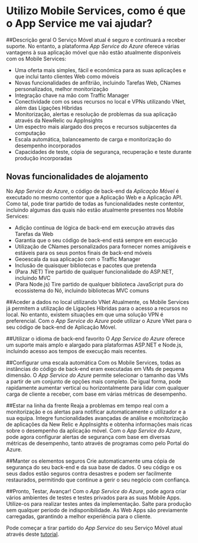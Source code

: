 <properties
    pageTitle="Utilizo Mobile Services, como é que o App Service me vai ajudar?"
    description="Conheça as vantagens que o App Service traz para os seus atuais projetos de Mobile Services."
    services="app-service\mobile"
    documentationCenter="ios"
    authors="adrianhall"
    manager="dwrede"
    editor=""/>

<tags
    ms.service="app-service-mobile"
    ms.workload="mobile"
    ms.tgt_pltfrm="mobile-multiple"
    ms.devlang="na"
    ms.topic="get-started-article"
    ms.date="06/30/2016"
    ms.author="krisragh"/>

# <a name="getting-started"> </a>Utilizo Mobile Services, como é que o App Service me vai ajudar?

##Descrição geral
O Serviço Móvel atual é seguro e continuará a receber suporte. No entanto, a plataforma *App Service do Azure* oferece várias vantagens à sua aplicação móvel que não estão atualmente disponíveis com os Mobile Services:

- Uma oferta mais simples, fácil e económica para as suas aplicações e que inclui tanto clientes Web como móveis
- Novas funcionalidades de anfitrião, incluindo Tarefas Web, CNames personalizados, melhor monitorização
- Integração chave na mão com Traffic Manager
- Conectividade com os seus recursos no local e VPNs utilizando VNet, além das Ligações Híbridas
- Monitorização, alertas e resolução de problemas da sua aplicação através da NewRelic ou AppInsights
- Um espectro mais alargado dos preços e recursos subjacentes da computação
- Escala automática, balanceamento de carga e monitorização do desempenho incorporados
- Capacidades de teste, cópia de segurança, recuperação e teste durante produção incorporadas

## Novas funcionalidades de alojamento
No *App Service do Azure*, o código de back-end da *Aplicação Móvel* é executado no mesmo contentor que a Aplicação Web e a Aplicação API. Como tal, pode tirar partido de todas as funcionalidades neste contentor, incluindo algumas das quais não estão atualmente presentes nos Mobile Services:

- Adição contínua de lógica de back-end em execução através das Tarefas da Web
- Garantia que o seu código de back-end está sempre em execução
- Utilização de CNames personalizados para fornecer nomes amigáveis e estáveis para os seus pontos finais de back-end móveis
- Geoescala da sua aplicação com o Traffic Manager
- Inclusão de quaisquer bibliotecas e pacotes que pretenda
- (Para .NET) Tire partido de qualquer funcionalidade do ASP.NET, incluindo MVC
- (Para Node.js) Tire partido de qualquer biblioteca JavaScript pura do ecossistema do Nó, incluindo bibliotecas MVC comuns

##Aceder a dados no local utilizando VNet
Atualmente, os Mobile Services já permitem a utilização de Ligações Híbridas para o acesso a recursos no local. No entanto, existem situações em que uma solução VPN é preferencial. Com o *App Service do Azure* pode utilizar o Azure VNet para o seu código de back-end de Aplicação Móvel.

##Utilizar o idioma de back-end favorito
O *App Service do Azure* oferece um suporte mais amplo e alargado para plataformas ASP.NET e Node.js, incluindo acesso aos tempos de execução mais recentes.

##Configurar uma escala automática
Com os Mobile Services, todas as instâncias do código de back-end eram executadas em VMs de pequena dimensão. O *App Service do Azure* permite selecionar o tamanho das VMs a partir de um conjunto de opções mais completo. De igual forma, pode rapidamente aumentar vertical ou horizontalmente para lidar com qualquer carga de cliente a receber, com base em várias métricas de desempenho.

##Estar na linha da frente
Reaja a problemas em tempo real com a monitorização e os alertas para notificar automaticamente o utilizador e a sua equipa. Integre funcionalidades avançadas de análise e monitorização de aplicações da New Relic e AppInsights e obtenha informações mais ricas sobre o desempenho da aplicação móvel. Com o *App Service do Azure*, pode agora configurar alertas de segurança com base em diversas métricas de desempenho, tanto através de programas como pelo Portal do Azure.

##Manter os elementos seguros
Crie automaticamente uma cópia de segurança do seu back-end e da sua base de dados. O seu código e os seus dados estão seguros contra desastres e podem ser facilmente restaurados, permitindo que continue a gerir o seu negócio com confiança.

##Pronto, Testar, Avançar!
Com o *App Service do Azure*, pode agora criar vários ambientes de testes e testes privados para as suas Mobile Apps. Utilize-os para realizar testes antes da implementação. Salte para produção sem qualquer período de indisponibilidade. As Web Apps são previamente carregadas, garantindo a melhor experiência para o cliente.

Pode começar a tirar partido do *App Service* do seu Serviço Móvel atual através deste [tutorial](app-service-mobile-migrating-from-mobile-services.md).




<!--HONumber=Aug16_HO1-->


